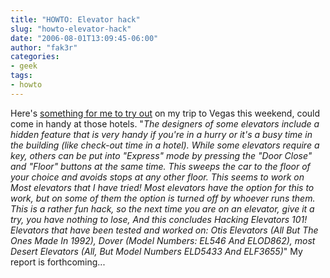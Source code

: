 ```yaml
---
title: "HOWTO: Elevator hack"
slug: "howto-elevator-hack"
date: "2006-08-01T13:09:45-06:00"
author: "fak3r"
categories:
- geek
tags:
- howto
---
```


Here's [something for me to try out](http://www.hackcanada.com/canadian/hacking/elevator_hack.txt) on my trip to Vegas this weekend, could come in handy at those hotels.  "_The designers of some elevators include a hidden feature that is very handy if you're in a hurry or it's a busy time in the building (like check-out time in a hotel). While some elevators require a key, others can be put into "Express" mode by pressing the "Door Close" and "Floor" buttons at the same time. This sweeps the car to the floor of your choice and avoids stops at any other floor. This seems to work on Most elevators that I have tried! Most elevators have the option for this to work, but on some of them the option is turned off by whoever runs them. This is a rather fun hack, so the next time you are on an elevator, give it a try, you have nothing to lose, And this concludes Hacking Elevators 101! Elevators that have been tested and worked on: Otis Elevators (All But The Ones Made In 1992), Dover (Model Numbers: EL546 And ELOD862), most Desert Elevators (All, But Model Numbers ELD5433 And ELF3655)_"  My report is forthcoming...
